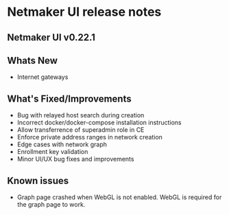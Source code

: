 # Netmaker UI release notes

## Netmaker UI v0.22.1

## Whats New
- Internet gateways

## What's Fixed/Improvements
- Bug with relayed host search during creation
- Incorrect docker/docker-compose installation instructions
- Allow transferrence of superadmin role in CE
- Enforce private address ranges in network creation
- Edge cases with network graph
- Enrollment key validation
- Minor UI/UX bug fixes and improvements


## Known issues
- Graph page crashed when WebGL is not enabled. WebGL is required for the graph page to work.
